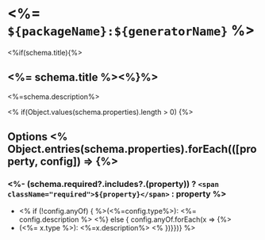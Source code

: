# <%= `${packageName}:${generatorName}` %>

<%if(schema.title){%>

## <%= schema.title %><%}%>

<%=schema.description%>

<% if(Object.values(schema.properties).length > 0) {%>

## Options <% Object.entries(schema.properties).forEach(([property, config]) => {%>

### <%- (schema.required?.includes?.(property)) ? `<span className="required">${property}</span>` : property %>

- <% if (!config.anyOf) { %>(<%=config.type%>): <%= config.description %>
  <%} else { config.anyOf.forEach(x => {%>
- (<%= x.type %>): <%=x.description%>
  <% })}})} %>
